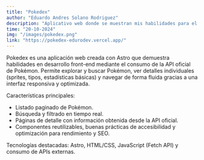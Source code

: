 ```yaml
---
title: "Pokedex"
author: "Eduardo Andres Solano Rodriguez"
description: "Aplicativo web donde se muestran mis habilidades para el desarrollo web frontend utilizando astro y consumiendo la API oficial de pokemon"
time: "20-10-2024"
img: "/images/pokedex.png"
link: "https://pokedex-edurodev.vercel.app/"
---
```


Pokedex es una aplicación web creada con Astro que demuestra habilidades en desarrollo front-end mediante el consumo de la API oficial de Pokémon. Permite explorar y buscar Pokémon, ver detalles individuales (sprites, tipos, estadísticas básicas) y navegar de forma fluida gracias a una interfaz responsiva y optimizada.

Características principales:
- Listado paginado de Pokémon.
- Búsqueda y filtrado en tiempo real.
- Páginas de detalle con información obtenida desde la API oficial.
- Componentes reutilizables, buenas prácticas de accesibilidad y optimización para rendimiento y SEO.

Tecnologías destacadas: Astro, HTML/CSS, JavaScript (Fetch API) y consumo de APIs externas.